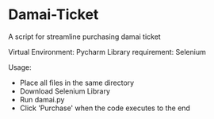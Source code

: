 # Damai-Ticket
A script for streamline purchasing damai ticket

Virtual Environment: Pycharm
Library requirement: Selenium

Usage:
 - Place all files in the same directory
 - Download Selenium Library
 - Run damai.py
 - Click 'Purchase' when the code executes to the end
